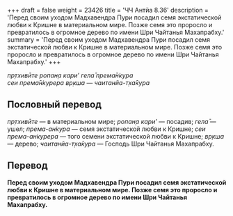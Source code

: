 +++
draft = false
weight = 23426
title = 'ЧЧ Антйа 8.36'
description = 'Перед своим уходом Мадхавендра Пури посадил семя экстатической любви к Кришне в материальном мире. Позже семя это проросло и превратилось в огромное дерево по имени Шри Чайтанья Махапрабху.'
summary = 'Перед своим уходом Мадхавендра Пури посадил семя экстатической любви к Кришне в материальном мире. Позже семя это проросло и превратилось в огромное дерево по имени Шри Чайтанья Махапрабху.'
+++

_пр̣тхивӣте ропан̣а кари’ гела̄ према̄н̇кура  
сеи према̄н̇курера вр̣кша — чаитанйа-т̣ха̄кура_

## Пословный перевод

_пр̣тхивӣте_ — в материальном мире; _ропан̣а_ _кари’_ — посадив; _гела̄_ — ушел; _према_\-_ан̇кура_ — семя экстатической любви к Кришне; _сеи_ _према_\-_ан̇курера_ — того семени экстатической любви к Кришне; _вр̣кша_ — дерево; _чаитанйа_\-_т̣ха̄кура_ — Господь Шри Чайтанья Махапрабху.

## Перевод

**Перед своим уходом Мадхавендра Пури посадил семя экстатической любви к Кришне в материальном мире. Позже семя это проросло и превратилось в огромное дерево по имени Шри Чайтанья Махапрабху.**
